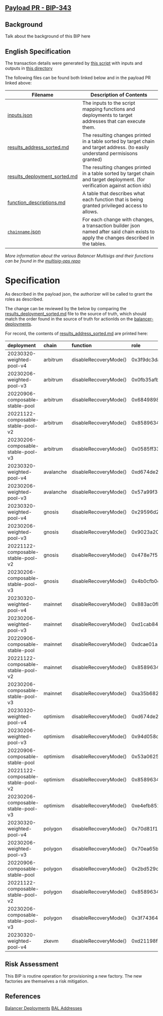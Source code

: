 ## [Payload PR - BIP-343](https://github.com/BalancerMaxis/multisig-ops/pull/303)

## Background
Talk about the background of this BIP here
## English Specification

The transaction details were generated by [this script](https://github.com/BalancerMaxis/multisig-ops/blob/main/action-scripts/gen_add_permissions_payload.py) with inputs and outputs in [this directory](https://github.com/BalancerMaxis/multisig-ops/tree/staging/BIPs/BIP-343)

The following files can be found both linked below and in the payload PR linked above:

| Filename                                                                                                                             | Description of Contents                                                                                                              |
|--------------------------------------------------------------------------------------------------------------------------------------|--------------------------------------------------------------------------------------------------------------------------------------|
| [inputs.json](https://github.com/BalancerMaxis/multisig-ops/blob/staging/BIPs/BIP-343/inputs.json)                                   | The inputs to the script mapping functions and deployments to target addresses that can execute them.                                |
| [results_address_sorted.md](https://github.com/BalancerMaxis/multisig-ops/blob/staging/BIPs/BIP-343/results_address_sorted.md)       | The resulting changes printed in a table sorted by target chain and target address. (to easily understand permisisons granted)       |
| [results_deployment_sorted.md](https://github.com/BalancerMaxis/multisig-ops/blob/staging/BIPs/BIP-343/results_deployment_sorted.md) | The resulting changes printed in a table sorted by target chain and target deployment. (for verification against action ids)         |
| [function_descriptions.md](https://github.com/BalancerMaxis/multisig-ops/blob/staging/BIPs/BIP-343/function_descriptions.md)         | A table that describes what each function that is being granted privileged access to allows.                                         |                                                                                                                                             |
| [`chainname`.json](https://github.com/BalancerMaxis/multisig-ops/tree/staging/BIPs/BIP-343/)                                         | For each change with changes, a transaction builder json named after said chain exists to apply the changes described in the tables. |

_More information about the various Balancer Multisigs and their functions can be found in the [multisig-ops repo](https://github.com/BalancerMaxis/multisig-ops/blob/staging/multisigs.md)_

# Specification

As described in the payload json, the authorizer will be called to grant the roles as described.  

The change can be reviewed by the below by comparing the [results_deployment_sorted.md](https://github.com/BalancerMaxis/multisig-ops/tree/staging/BIPs/BIP-343/results_deployment_sorted.md) file to the source of truth,  which should match the order found in the source of truth for actionIds on the [balancer-deployments](https://github.com/balancer/balancer-deployments/tree/master/action-ids).

For record, the contents of [results_address_sorted.md](https://github.com/BalancerMaxis/multisig-ops/tree/staging/BIPs/BIP-343/results_address_sorted.md) are printed here:



| deployment                         | chain     | function              | role                                                               | caller              | caller_address                             |
|:-----------------------------------|:----------|:----------------------|:-------------------------------------------------------------------|:--------------------|:-------------------------------------------|
| 20230320-weighted-pool-v4          | arbitrum  | disableRecoveryMode() | 0x3f9dc3da8a6332271be3fccd1a107fd3117a1a988666ff673241edc8c12279ac | multisigs/emergency | 0xf404C5a0c02397f0908A3524fc5eb84e68Bbe60D |
| 20230206-weighted-pool-v3          | arbitrum  | disableRecoveryMode() | 0x0fb35afbdd369d25e1e13986af342dd66f4af22e88628aded66fc015fddee9e6 | multisigs/emergency | 0xf404C5a0c02397f0908A3524fc5eb84e68Bbe60D |
| 20220906-composable-stable-pool    | arbitrum  | disableRecoveryMode() | 0x6849898f08c7f64552f27ae1a4dfcc908200c4d6901ee3945a8c62dbf9cefb8f | multisigs/emergency | 0xf404C5a0c02397f0908A3524fc5eb84e68Bbe60D |
| 20221122-composable-stable-pool-v2 | arbitrum  | disableRecoveryMode() | 0x85896342da44e8444ef54be6c4643b51c1e23270bb9ec1f0257cd03d72a80cb6 | multisigs/emergency | 0xf404C5a0c02397f0908A3524fc5eb84e68Bbe60D |
| 20230206-composable-stable-pool-v3 | arbitrum  | disableRecoveryMode() | 0x0585ff33fe95b333f37198850856b5b788891cbc6fd99c447b8d7625c94a33b9 | multisigs/emergency | 0xf404C5a0c02397f0908A3524fc5eb84e68Bbe60D |
| 20230320-weighted-pool-v4          | avalanche | disableRecoveryMode() | 0xd674de2cecb3a543953d0844369358124e617428c5e1bbff8924a84e7e4128fa | multisigs/emergency | 0x308f8d3536261C32c97D2f85ddc357f5cCdF33F0 |
| 20230206-weighted-pool-v3          | avalanche | disableRecoveryMode() | 0x57a99f3ed4c936dc3acc397e914c860702345856a9cca3a5be4c01fefa6a7674 | multisigs/emergency | 0x308f8d3536261C32c97D2f85ddc357f5cCdF33F0 |
| 20230320-weighted-pool-v4          | gnosis    | disableRecoveryMode() | 0x29596d20dcc54c557d94ae57af84f08715a588be1d756198eec61a3dc368b6c1 | multisigs/emergency | 0xd6110A7756080a4e3BCF4e7EBBCA8E8aDFBC9962 |
| 20230206-weighted-pool-v3          | gnosis    | disableRecoveryMode() | 0x9023a208ea63197b4da99dc4a096d44fb3152b807b6e4d37f15239d9fff8beb2 | multisigs/emergency | 0xd6110A7756080a4e3BCF4e7EBBCA8E8aDFBC9962 |
| 20221122-composable-stable-pool-v2 | gnosis    | disableRecoveryMode() | 0x478e7f53087deab85ae5870218c02821a6bafa4a75984797ac58cdfd513a385b | multisigs/emergency | 0xd6110A7756080a4e3BCF4e7EBBCA8E8aDFBC9962 |
| 20230206-composable-stable-pool-v3 | gnosis    | disableRecoveryMode() | 0x4b0cfb0e3afde1903ef88f0072b490a0d78f1027a165371b1b4732daa84a9559 | multisigs/emergency | 0xd6110A7756080a4e3BCF4e7EBBCA8E8aDFBC9962 |
| 20230320-weighted-pool-v4          | mainnet   | disableRecoveryMode() | 0x883ac0fb54f0b07161f4c1d1132c7179cf4fd457dec4d2cf15af62bfe93d6402 | multisigs/emergency | 0xA29F61256e948F3FB707b4b3B138C5cCb9EF9888 |
| 20230206-weighted-pool-v3          | mainnet   | disableRecoveryMode() | 0xd1cab845861601849b43df194d75e16c676ee31cf20296f392e9d44dd3793ef3 | multisigs/emergency | 0xA29F61256e948F3FB707b4b3B138C5cCb9EF9888 |
| 20220906-composable-stable-pool    | mainnet   | disableRecoveryMode() | 0xdcae01a1d3143e115458cda9b816ea278dd5daf08d9b6d3ec668632aa7b82dad | multisigs/emergency | 0xA29F61256e948F3FB707b4b3B138C5cCb9EF9888 |
| 20221122-composable-stable-pool-v2 | mainnet   | disableRecoveryMode() | 0x85896342da44e8444ef54be6c4643b51c1e23270bb9ec1f0257cd03d72a80cb6 | multisigs/emergency | 0xA29F61256e948F3FB707b4b3B138C5cCb9EF9888 |
| 20230206-composable-stable-pool-v3 | mainnet   | disableRecoveryMode() | 0xa35b682012cf580f34e9cd41e4bf1c0210b6ebfc1a952fb582842c0e23b8c069 | multisigs/emergency | 0xA29F61256e948F3FB707b4b3B138C5cCb9EF9888 |
| 20230320-weighted-pool-v4          | optimism  | disableRecoveryMode() | 0xd674de2cecb3a543953d0844369358124e617428c5e1bbff8924a84e7e4128fa | multisigs/emergency | 0xd4c87b33afcE39F1E3F4aF1ce8fFFF7241d9128B |
| 20230206-weighted-pool-v3          | optimism  | disableRecoveryMode() | 0x94d058c565b594a202b88b57a685b093db0fd3406b926f2033a3443a6d8e1b50 | multisigs/emergency | 0xd4c87b33afcE39F1E3F4aF1ce8fFFF7241d9128B |
| 20220906-composable-stable-pool    | optimism  | disableRecoveryMode() | 0x53a0625529c519f2e4a706b874baf30797466df455c9d39cd3ee19e6fe5bc6e2 | multisigs/emergency | 0xd4c87b33afcE39F1E3F4aF1ce8fFFF7241d9128B |
| 20221122-composable-stable-pool-v2 | optimism  | disableRecoveryMode() | 0x85896342da44e8444ef54be6c4643b51c1e23270bb9ec1f0257cd03d72a80cb6 | multisigs/emergency | 0xd4c87b33afcE39F1E3F4aF1ce8fFFF7241d9128B |
| 20230206-composable-stable-pool-v3 | optimism  | disableRecoveryMode() | 0xe4efb851c410e171273aee46d6939a91154b536e375e6fe59c09a4e617072339 | multisigs/emergency | 0xd4c87b33afcE39F1E3F4aF1ce8fFFF7241d9128B |
| 20230320-weighted-pool-v4          | polygon   | disableRecoveryMode() | 0x70d81f1b0f71c8c3037ee34b69ad6980888bab8b2e32959f8c6aac274a7f10cb | multisigs/emergency | 0x3c58668054c299bE836a0bBB028Bee3aD4724846 |
| 20230206-weighted-pool-v3          | polygon   | disableRecoveryMode() | 0x70ea65bcadbec99c10058d43f9acdc9a5ad05cde666b7d0065818feb763e7cb2 | multisigs/emergency | 0x3c58668054c299bE836a0bBB028Bee3aD4724846 |
| 20220906-composable-stable-pool    | polygon   | disableRecoveryMode() | 0x2bd529cf8062fa0ff07c2054e5dc654a104415c2ae171092c450a88c9ff098a9 | multisigs/emergency | 0x3c58668054c299bE836a0bBB028Bee3aD4724846 |
| 20221122-composable-stable-pool-v2 | polygon   | disableRecoveryMode() | 0x85896342da44e8444ef54be6c4643b51c1e23270bb9ec1f0257cd03d72a80cb6 | multisigs/emergency | 0x3c58668054c299bE836a0bBB028Bee3aD4724846 |
| 20230206-composable-stable-pool-v3 | polygon   | disableRecoveryMode() | 0x3f743640e5e338ede5771590dab93e6860616f4318ca6d5a578c84be2c329844 | multisigs/emergency | 0x3c58668054c299bE836a0bBB028Bee3aD4724846 |
| 20230320-weighted-pool-v4          | zkevm     | disableRecoveryMode() | 0xd21198f97672ee6118c9598a1b4c2053515bf28a40c4df5cf02365c4ff3d5ba7 | multisigs/emergency | 0x79b131498355daa2cC740936fcb9A7dF76A86223 |
## Risk Assessment
This BIP is routine operation for provisioning a new factory.  The new factories are themselves a risk mitigation.


## References

[Balancer Deployments](https://github.com/balancer/balancer-deployments)
[BAL Addresses](https://github.com/BalancerMaxis/bal_addresses)
